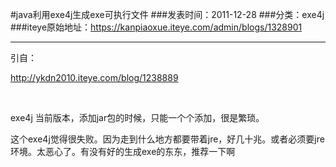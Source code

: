 #java利用exe4j生成exe可执行文件
###发表时间：2011-12-28
###分类：exe4j
###iteye原始地址：<a href="https://kanpiaoxue.iteye.com/admin/blogs/1328901" target="_blank">https://kanpiaoxue.iteye.com/admin/blogs/1328901</a>

---

<p>引自：</p>
<p><a href="http://ykdn2010.iteye.com/blog/1238889">http://ykdn2010.iteye.com/blog/1238889</a></p>
<p>&nbsp;</p>
<p>exe4j 当前版本，添加jar包的时候，只能一个个添加，很是繁琐。</p>
<p>这个exe4j觉得很失败。因为走到什么地方都要带着jre，好几十兆。或者必须要jre环境。太恶心了。有没有好的生成exe的东东，推荐一下啊</p>